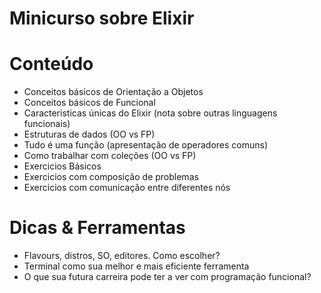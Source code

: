 # Minicurso sobre Elixir

Conteúdo
===

- Conceitos básicos de Orientação a Objetos
- Conceitos básicos de Funcional
- Caracteristicas únicas do Elixir (nota sobre outras linguagens funcionais)
- Estruturas de dados (OO vs FP)
- Tudo é uma função (apresentação de operadores comuns)
- Como trabalhar com coleções (OO vs FP)
- Exercicios Básicos
- Exercicios com composição de problemas
- Exercicios com comunicação entre diferentes nós

Dicas & Ferramentas
===

- Flavours, distros, SO, editores. Como escolher?
- Terminal como sua melhor e mais eficiente ferramenta
- O que sua futura carreira pode ter a ver com programação funcional?
